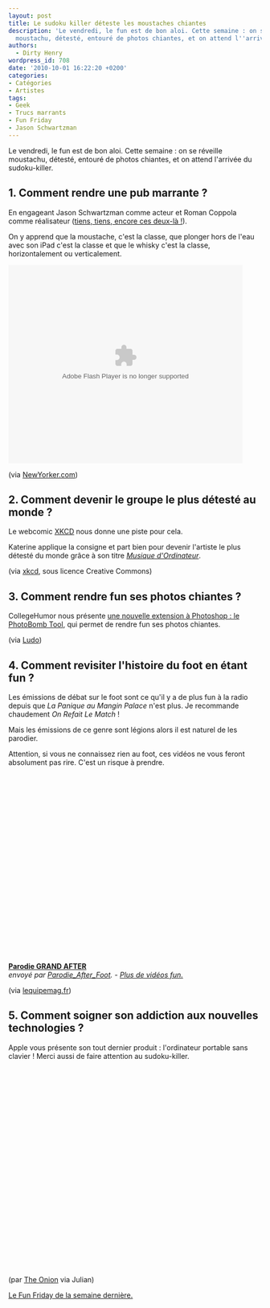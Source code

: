 ```yaml
---
layout: post
title: Le sudoku killer déteste les moustaches chiantes
description: 'Le vendredi, le fun est de bon aloi. Cette semaine : on se réveille
  moustachu, détesté, entouré de photos chiantes, et on attend l''arrivée du sudoku-killer'
authors:
  - Dirty Henry
wordpress_id: 708
date: '2010-10-01 16:22:20 +0200'
categories:
- Catégories
- Artistes
tags:
- Geek
- Trucs marrants
- Fun Friday
- Jason Schwartzman
---
```

Le vendredi, le fun est de bon aloi. Cette semaine : on se réveille moustachu, détesté, entouré de photos chiantes, et on attend l'arrivée du sudoku-killer.

<h2>1. Comment rendre une pub marrante ?</h2>

En engageant Jason Schwartzman comme acteur et Roman Coppola comme réalisateur ([tiens, tiens, encore ces deux-là !](201)).

On y apprend que la moustache, c'est la classe, que plonger hors de l'eau avec son iPad c'est la classe et que le whisky c'est la classe, horizontalement ou verticalement.

<embed src="http://c.brightcove.com/services/viewer/federated_f8/1827871374" bgcolor="#FFFFFF" flashVars="videoId=617212348001&linkBaseURL=http%3A%2F%2Fwww.newyorker.com%2Fonline%2Fblogs%2Fnewsdesk%2F2010%2F09%2Fjason-schwartzman-ipad-video.html&playerId=1827871374&viewerSecureGatewayURL=https://console.brightcove.com/services/amfgateway&servicesURL=http://services.brightcove.com/services&cdnURL=http://admin.brightcove.com&domain=embed&autoStart=false&" base="http://admin.brightcove.com" name="flashObj" width="466" height="395" seamlesstabbing="false" type="application/x-shockwave-flash" swLiveConnect="true" pluginspage="http://www.macromedia.com/shockwave/download/index.cgi?P1_Prod_Version=ShockwaveFlash"></embed>

(via [NewYorker.com](http://www.newyorker.com/online/blogs/newsdesk/2010/09/jason-schwartzman-ipad-video.html))

<h2>2. Comment devenir le groupe le plus détesté au monde ?</h2>

Le webcomic [XKCD](http://xkcd.com/780/) nous donne une piste pour cela.

<img399>

Katerine applique la consigne et part bien pour devenir l'artiste le plus détesté du monde grâce à son titre [*Musique d'Ordinateur*](http://www.deezer.com/listen-7045903).

(via [xkcd](http://xkcd.com), sous licence Creative Commons)

<h2>3. Comment rendre fun ses photos chiantes ?</h2>

CollegeHumor nous présente [une nouvelle extension à Photoshop : le PhotoBomb Tool](http://www.collegehumor.com/video:1940686), qui permet de rendre fun ses photos chiantes.

[<img400>](http://www.collegehumor.com/video:1940686)

(via [Ludo](http://www.geeek.org/post/photoshop-cs11-et-le-photobomb-tool-892))

<h2>4. Comment revisiter l'histoire du foot en étant fun ?</h2>

Les émissions de débat sur le foot sont ce qu'il y a de plus fun à la radio depuis que *La Panique au Mangin Palace* n'est plus. Je recommande chaudement *On Refait Le Match* !

Mais les émissions de ce genre sont légions alors il est naturel de les parodier.

Attention, si vous ne connaissez rien au foot, ces vidéos ne vous feront absolument pas rire. C'est un risque à prendre.

<object width="500" height="375"><param name="movie" value="http://www.dailymotion.com/swf/video/xeua9d?width=500&theme=default&foreground=%23F7FFFD&highlight=%23FFC300&background=%23171D1B&start=&animatedTitle=&additionalInfos=0&autoPlay=0&hideInfos=0"></param><param name="allowFullScreen" value="true"></param><param name="allowScriptAccess" value="always"></param><embed type="application/x-shockwave-flash" src="http://www.dailymotion.com/swf/video/xeua9d?width=500&theme=default&foreground=%23F7FFFD&highlight=%23FFC300&background=%23171D1B&start=&animatedTitle=&additionalInfos=0&autoPlay=0&hideInfos=0" width="500" height="375" allowfullscreen="true" allowscriptaccess="always"></embed></object><br /><b><a href="http://www.dailymotion.com/video/xeua9d_parodie-grand-after_fun">Parodie GRAND AFTER</a></b><br /><i>envoy&eacute; par <a href="http://www.dailymotion.com/Parodie_After_Foot">Parodie_After_Foot</a>. - <a href="http://www.dailymotion.com/fr/channel/fun">Plus de vid&eacute;os fun.</a></i>

(via [lequipemag.fr](http://www.lequipemag.fr/EquipeMag/Blogs/les-deux-dingues-de-l-after-20100916_183228.html))

<h2>5. Comment soigner son addiction aux nouvelles technologies ?</h2>

Apple vous présente son tout dernier produit : l'ordinateur portable sans clavier ! Merci aussi de faire attention au sudoku-killer.

<object width="500" height="400"><param name="movie" value="http://www.youtube.com/v/9BnLbv6QYcA?fs=1&hl=fr_FR"></param><param name="allowFullScreen" value="true"></param><param name="allowscriptaccess" value="always"></param><embed src="http://www.youtube.com/v/9BnLbv6QYcA?fs=1&hl=fr_FR" type="application/x-shockwave-flash" allowscriptaccess="always" allowfullscreen="true" width="500" height="400"></embed></object>

(par [The Onion](http://www.theonion.com/) via Julian)

[Le Fun Friday de la semaine dernière.](705)
